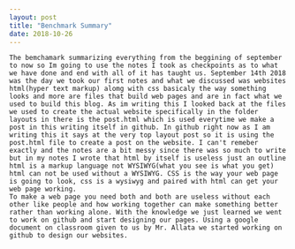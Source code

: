 ```yaml
---
layout: post
title: "Benchmark Summary"
date: 2018-10-26
---
```


    The bemchamark summarizing everything from the beggining of september to now so Im going to use the notes I took as checkpoints as to what we have done and end with all of it has taught us. September 14th 2018 was the day we took our first notes and what we discussed was websites html(hyper text markup) alomg with css basicaly the way something looks and more are files that build web pages and are in fact what we used to build this blog. As im writing this I looked back at the files we used to create the actual website specifically in the folder layouts in there is the post.html which is used everytime we make a post in this writing itself in github. In github right now as I am writing this it says at the very top layout post so it is using the post.html file to create a post on the website. I can't remeber exactly and the notes are a bit messy since there was so much to write but in my notes I wrote that html by itself is useless just an outline html is a markup language not WYSIWYG(what you see is what you get) html can not be used without a WYSIWYG. CSS is the way your web page is going to look, css is a wysiwyg and paired with html can get your web page working. 
    To make a web page you need both and both are useless without each other like people and how working together can make something better rather than working alone. With the knowledge we just learned we went to work on github and start designing our pages. Using a google document on classroom given to us by Mr. Allata we started working on github to design our websites.
